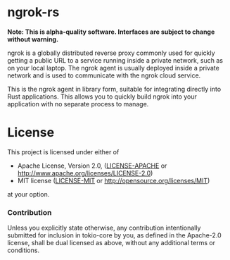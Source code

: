 # ngrok-rs

**Note: This is alpha-quality software. Interfaces are subject to change without warning.**

ngrok is a globally distributed reverse proxy commonly used for quickly getting a public URL to a service running inside a private network, such as on your local laptop. The ngrok agent is usually deployed inside a private network and is used to communicate with the ngrok cloud service.

This is the ngrok agent in library form, suitable for integrating directly into Rust applications. This allows you to quickly build ngrok into your application with no separate process to manage.

# License

This project is licensed under either of

 * Apache License, Version 2.0, ([LICENSE-APACHE](LICENSE-APACHE) or
   http://www.apache.org/licenses/LICENSE-2.0)
 * MIT license ([LICENSE-MIT](LICENSE-MIT) or
   http://opensource.org/licenses/MIT)

at your option.

### Contribution

Unless you explicitly state otherwise, any contribution intentionally submitted
for inclusion in tokio-core by you, as defined in the Apache-2.0 license, shall be
dual licensed as above, without any additional terms or conditions.
